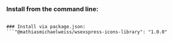 ### Install from the command line:
```$ npm install @mathiasmichaelweiss/wsexspress-icons-library@1.0.0

### Install via package.json:
```"@mathiasmichaelweiss/wsexspress-icons-library": "1.0.0"

